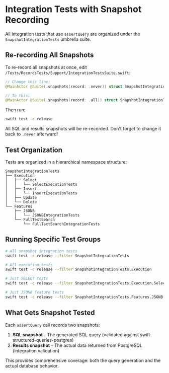# Integration Tests with Snapshot Recording

All integration tests that use `assertQuery` are organized under the `SnapshotIntegrationTests` umbrella suite.

## Re-recording All Snapshots

To re-record all snapshots at once, edit `/Tests/RecordsTests/Support/IntegrationTestsSuite.swift`:

```swift
// Change this line:
@MainActor @Suite(.snapshots(record: .never)) struct SnapshotIntegrationTests {}

// To this:
@MainActor @Suite(.snapshots(record: .all)) struct SnapshotIntegrationTests {}
```

Then run:
```bash
swift test -c release
```

All SQL and results snapshots will be re-recorded. Don't forget to change it back to `.never` afterward!

## Test Organization

Tests are organized in a hierarchical namespace structure:

```
SnapshotIntegrationTests
├── Execution
│   ├── Select
│   │   └── SelectExecutionTests
│   ├── Insert
│   │   └── InsertExecutionTests
│   ├── Update
│   └── Delete
└── Features
    ├── JSONB
    │   └── JSONBIntegrationTests
    └── FullTextSearch
        └── FullTextSearchIntegrationTests
```

## Running Specific Test Groups

```bash
# All snapshot integration tests
swift test -c release --filter SnapshotIntegrationTests

# All execution tests
swift test -c release --filter SnapshotIntegrationTests.Execution

# Just SELECT tests
swift test -c release --filter SnapshotIntegrationTests.Execution.Select

# Just JSONB feature tests
swift test -c release --filter SnapshotIntegrationTests.Features.JSONB
```

## What Gets Snapshot Tested

Each `assertQuery` call records two snapshots:
1. **SQL snapshot** - The generated SQL query (validated against swift-structured-queries-postgres)
2. **Results snapshot** - The actual data returned from PostgreSQL (integration validation)

This provides comprehensive coverage: both the query generation and the actual database behavior.
